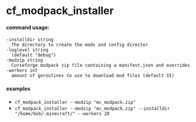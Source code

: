 # cf_modpack_installer
#### command usage:
```
-installdir string
  The directory to create the mods and config director
-loglevel string
  (default "debug")
-modzip string
  Curseforge modpack zip file containing a manifest.json and overrides
-workers int
  amount of goroutines to use to download mod files (default 15)
```
#### examples
* `cf_modpack_installer --modzip "mc_modpack.zip"`
* `cf_modpack_installer --modzip "mc_modpack.zip" --installdir "/home/bob/.minecraft/" --workers 20`



